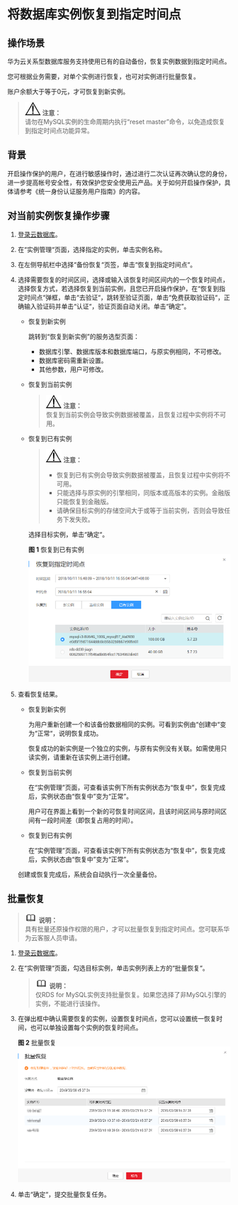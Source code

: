 # 将数据库实例恢复到指定时间点<a name="zh-cn_topic_0029128239"></a>

## 操作场景<a name="section3037032812838"></a>

华为云关系型数据库服务支持使用已有的自动备份，恢复实例数据到指定时间点。

您可根据业务需要，对单个实例进行恢复，也可对实例进行批量恢复。

账户余额大于等于0元，才可恢复到新实例。

>![](public_sys-resources/icon-notice.gif) **注意：**   
>请勿在MySQL实例的生命周期内执行“reset master”命令，以免造成恢复到指定时间点功能异常。  

## 背景<a name="section27571920184519"></a>

开启操作保护的用户，在进行敏感操作时，通过进行二次认证再次确认您的身份，进一步提高帐号安全性，有效保护您安全使用云产品。关于如何开启操作保护，具体请参考《统一身份认证服务用户指南》的内容。

## 对当前实例恢复操作步骤<a name="section26193354164653"></a>

1.  [登录云数据库](https://support.huaweicloud.com/qs-rds/rds_login.html)。
2.  在“实例管理“页面，选择指定的实例，单击实例名称。
3.  在左侧导航栏中选择“备份恢复“页签，单击“恢复到指定时间点“。
4.  选择需要恢复的时间区间，选择或输入该恢复时间区间内的一个恢复时间点，选择恢复方式，若选择恢复到当前实例，且您已开启操作保护，在“恢复到指定时间点“弹框，单击“去验证“，跳转至验证页面，单击“免费获取验证码“，正确输入验证码并单击“认证“，验证页面自动关闭。单击“确定”。
    -   恢复到新实例

        跳转到“恢复到新实例”的服务选型页面：

        -   数据库引擎、数据库版本和数据库端口，与原实例相同，不可修改。
        -   数据库密码需重新设置。
        -   其他参数，用户可修改。

    -   恢复到当前实例

        >![](public_sys-resources/icon-notice.gif) **注意：**   
        >恢复到当前实例会导致实例数据被覆盖，且恢复过程中实例将不可用。  

    -   恢复到已有实例

        >![](public_sys-resources/icon-notice.gif) **注意：**   
        >-   恢复到已有实例会导致实例数据被覆盖，且恢复过程中实例将不可用。  
        >-   只能选择与原实例的引擎相同，同版本或高版本的实例。金融版只能恢复到金融版。  
        >-   请确保目标实例的存储空间大于或等于当前实例，否则会导致任务下发失败。  

        选择目标实例，单击“确定“。

        **图 1**  恢复到已有实例<a name="fig123128437496"></a>  
        ![](figures/恢复到已有实例.png "恢复到已有实例")


5.  查看恢复结果。

    -   恢复到新实例

        为用户重新创建一个和该备份数据相同的实例。可看到实例由“创建中“变为“正常“，说明恢复成功。

        恢复成功的新实例是一个独立的实例，与原有实例没有关联。如需使用只读实例，请重新在该实例上进行创建。

    -   恢复到当前实例

        在“实例管理”页面，可查看该实例下所有实例状态为“恢复中”，恢复完成后，实例状态由“恢复中”变为“正常”。

        用户可在界面上看到一个新的可恢复时间区间，且该时间区间与原时间区间有一段时间差（即恢复占用的时间）。

    -   恢复到已有实例

        在“实例管理”页面，可查看该实例下所有实例状态为“恢复中”，恢复完成后，实例状态由“恢复中”变为“正常”。


    创建或恢复完成后，系统会自动执行一次全量备份。


## 批量恢复<a name="section125961317718"></a>

>![](public_sys-resources/icon-note.gif) **说明：**   
>具有批量还原操作权限的用户，才可以批量恢复到指定时间点。您可联系华为云客服人员申请。  

1.  [登录云数据库](https://support.huaweicloud.com/qs-rds/rds_login.html)。
2.  在“实例管理“页面，勾选目标实例，单击实例列表上方的“批量恢复“。

    >![](public_sys-resources/icon-note.gif) **说明：**   
    >仅RDS for MySQL实例支持批量恢复。如果您选择了非MySQL引擎的实例，不能进行该操作。  

3.  在弹出框中确认需要恢复的实例，设置恢复时间点，您可以设置统一恢复时间，也可以单独设置每个实例的恢复时间点。

    **图 2**  批量恢复<a name="fig99996814920"></a>  
    ![](figures/批量恢复.png "批量恢复")

4.  单击“确定“，提交批量恢复任务。

